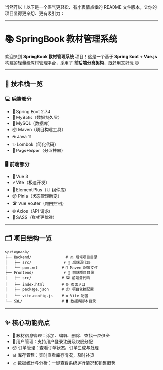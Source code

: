 当然可以！以下是一个语气更轻松、有小表情点缀的 README 文件版本，让你的项目显得更亲切、更有吸引力：

---

# 📚 SpringBook 教材管理系统

欢迎来到 **SpringBook 教材管理系统** 项目！这是一个基于 **Spring Boot + Vue.js** 构建的轻量级教材管理平台，采用了 **前后端分离架构**，既好用又好玩 😄

---

## 🔧 技术栈一览

### 💻 后端部分

* 🚀 Spring Boot 2.7.4
* 🔗 MyBatis（数据持久层）
* 🐬 MySQL（数据库）
* 📦 Maven（项目构建工具）
* ☕ Java 11
* ✨ Lombok（简化代码）
* 📄 PageHelper（分页神器）

### 🖥️ 前端部分

* 🌱 Vue 3
* ⚡ Vite（极速开发）
* 🧩 Element Plus（UI 组件库）
* 📦 Pinia（状态管理新宠）
* 🛣 Vue Router（路由控制）
* 🌐 Axios（API 请求）
* 🎨 SASS（样式更优雅）

---

## 🗂️ 项目结构一览

```
SpringBook/
├── Backend/                # 🔙 后端项目目录
│   ├── src/               # 🧠 后端源代码
│   └── pom.xml           # 🧪 Maven 配置文件
├── Frontend/              # 🎨 前端项目目录
│   ├── src/              # 🖼 前端源代码
│   ├── index.html        # 🌐 页面入口
│   ├── package.json      # 📦 项目依赖配置
│   └── vite.config.js    # ⚙️ Vite 配置
└── SQL/                  # 🛢 数据库脚本目录
```

---

## ✨ 核心功能亮点

* 📘 教材信息管理：添加、编辑、删除、查找一应俱全
* 👤 用户管理：支持用户登录注册及权限分配
* 📦 订单管理：查看订单状态，订单生成与处理
* 📊 库存管理：实时查看库存情况，及时补货
* 📈 数据统计与分析：一键查看系统运行情况和销售趋势
